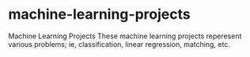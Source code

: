 # machine-learning-projects
Machine Learning Projects
These machine learning projects reperesent various problems; ie, classification, linear regression, matching, etc.
